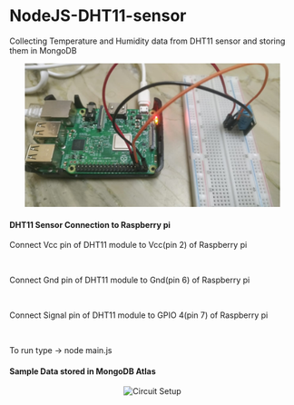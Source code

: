 # NodeJS-DHT11-sensor
Collecting Temperature and Humidity data from DHT11 sensor and storing them in MongoDB


<p align="center">
  <img src="/Setup.jpeg" width="450" title="Circuit Setup">
</p>

<div>
  <h4>DHT11 Sensor Connection to Raspberry pi</h4>
  <p>Connect Vcc pin of DHT11 module to Vcc(pin 2) of Raspberry pi</p><br>
  <p>Connect Gnd pin of DHT11 module to Gnd(pin 6) of Raspberry pi</p><br>
  <p>Connect Signal pin of DHT11 module to GPIO 4(pin 7) of Raspberry pi</p><br>
</div>  
 
To run type ->    node main.js
  
<h4> Sample Data stored in MongoDB Atlas </h4>

<p align="center">
  <img src="/Data.jpeg" width="450" title="Circuit Setup">
</p>
